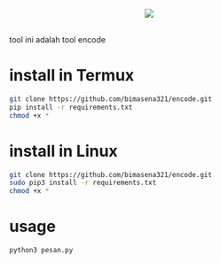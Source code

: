 <p align="center"><image src="https://www.bing.com/th?id=OIP.wSZXt_MiRKDTsJynL5138QHaE8&w=141&h=100&c=8&rs=1&qlt=90&o=6&pid=3.1&rm=2"></p>
  <br>
  tool ini adalah tool encode
 
  # install in Termux
  ```bash
  git clone https://github.com/bimasena321/encode.git
  pip install -r requirements.txt
  chmod +x *
  ```
  # install in Linux
  ```bash
  git clone https://github.com/bimasena321/encode.git
  sudo pip3 install -r requirements.txt
  chmod +x *
  ```
  # usage
  ```bash
  python3 pesan.py
  ```
  
